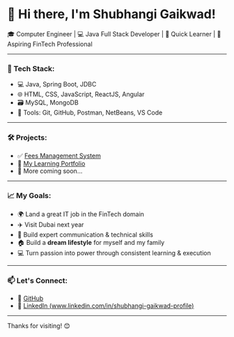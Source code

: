 # 👋 Hi there, I'm Shubhangi Gaikwad!

🎓 Computer Engineer | 💻 Java Full Stack Developer | 🌟 Quick Learner | 💼 Aspiring FinTech Professional

---

### 🔧 Tech Stack:
- 💻 Java, Spring Boot, JDBC
- 🌐 HTML, CSS, JavaScript, ReactJS, Angular
- 🗃️ MySQL, MongoDB
- 🧰 Tools: Git, GitHub, Postman, NetBeans, VS Code

---

### 🛠️ Projects:
- ✅ [Fees Management System](https://github.com/SHUBHANGI11gaikwad/FeesManagementSystem)
- 📘 [My Learning Portfolio](https://github.com/SHUBHANGI11gaikwad/my-learning-portfolio)
- 🚧 More coming soon...

---

### 📈 My Goals:
- 🌍 Land a great IT job in the FinTech domain
- ✈️ Visit Dubai next year
- 🧠 Build expert communication & technical skills
- 🏠 Build a **dream lifestyle** for myself and my family  
- 💻 Turn passion into power through consistent learning & execution  

---

### 📫 Let's Connect:
- 🔗 [GitHub](https://github.com/SHUBHANGI11gaikwad)
- 💼 [LinkedIn (www.linkedin.com/in/shubhangi-gaikwad-profile)]()

---

Thanks for visiting! 😊
